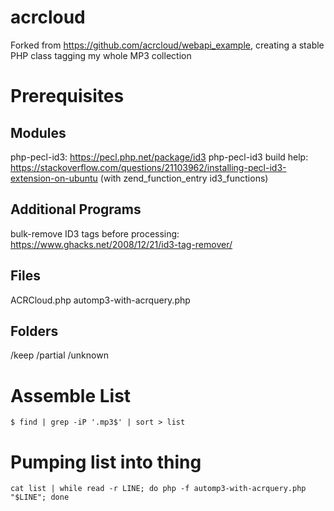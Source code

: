 # acrcloud
Forked from https://github.com/acrcloud/webapi_example, creating a stable PHP class tagging my whole MP3 collection

# Prerequisites

## Modules
php-pecl-id3: https://pecl.php.net/package/id3
php-pecl-id3 build help: https://stackoverflow.com/questions/21103962/installing-pecl-id3-extension-on-ubuntu (with zend_function_entry id3_functions)

## Additional Programs
bulk-remove ID3 tags before processing: https://www.ghacks.net/2008/12/21/id3-tag-remover/

## Files
ACRCloud.php
automp3-with-acrquery.php

## Folders
/keep
/partial
/unknown

# Assemble List
    $ find | grep -iP '.mp3$' | sort > list

# Pumping list into thing
    cat list | while read -r LINE; do php -f automp3-with-acrquery.php "$LINE"; done

